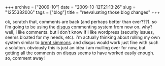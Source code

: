 +++
archive = ["2009-10"]
date = "2009-10-12T21:13:26"
slug = "1255382006"
tags = ["blog"]
title = "reevaluating those blog changes"
+++

ok, scratch that, comments are back (and perhaps better than ever???). so
i'm going to be using the [disqus][1] commenting system from now on. why?
well, i like comments. but i don't know if i like wordpress (security
issues, seems bloated for my needs, etc). i'm actually thinking about
rolling my own system similar to [brent simmons][2]. and disqus would work
just fine with such a solution. obviously this is just an idea i am
mulling over for now, but getting all the comments on disqus seems to have
worked easily enough. so, comment away!

[1]: http://disqus.com/
[2]: http://inessential.com/2009/01/30/new_publishing_system_tour_of_my_head

